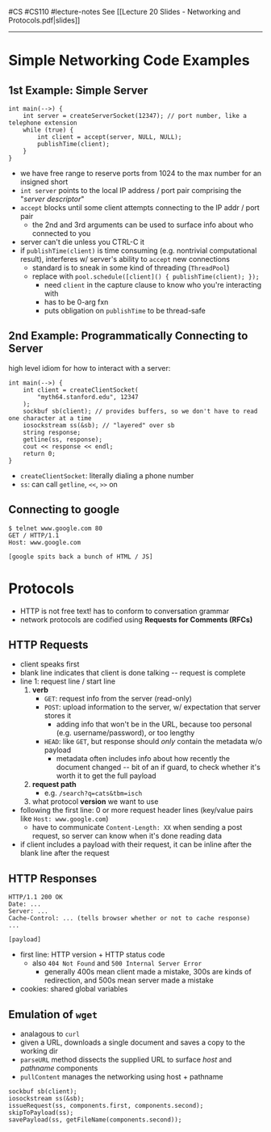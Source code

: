 #CS #CS110 #lecture-notes 
See [[Lecture 20 Slides - Networking and Protocols.pdf|slides]]
___
# Simple Networking Code Examples
## 1st Example: Simple Server
```
int main(-->) {
	int server = createServerSocket(12347); // port number, like a telephone extension
	while (true) {
		int client = accept(server, NULL, NULL);
		publishTime(client);
	}
}
```
- we have free range to reserve ports from 1024 to the max number for an insigned short
- `int server` points to the local IP address / port pair comprising the "*server descriptor*"
- `accept` blocks until some client attempts connecting to the IP addr / port pair
	- the 2nd and 3rd arguments can be used to surface info about who connected to you
- server can't die unless you CTRL-C it
- if `publishTime(client)` is time consuming (e.g. nontrivial computational result), interferes w/ server's ability to `accept` new connections
	- standard is to sneak in some kind of threading (`ThreadPool`)
	- replace with `pool.schedule([client]() { publishTime(client); });`
		- need `client` in the capture clause to know who you're interacting with
		- has to be 0-arg fxn
		- puts obligation on `publishTime` to be thread-safe

## 2nd Example: Programmatically Connecting to Server
high level idiom for how to interact with a server:
```
int main(-->) {
	int client = createClientSocket(
		"myth64.stanford.edu", 12347
	);
	sockbuf sb(client); // provides buffers, so we don't have to read one character at a time
	iosockstream ss(&sb); // "layered" over sb
	string response;
	getline(ss, response);
	cout << response << endl;
	return 0;
}
```
- `createClientSocket`: literally dialing a phone number
- `ss`: can call `getline`, `<<`, `>>` on

## Connecting to google
```
$ telnet www.google.com 80
GET / HTTP/1.1
Host: www.google.com

[google spits back a bunch of HTML / JS]
```

# Protocols
- HTTP is not free text! has to conform to conversation grammar
- network protocols are codified using **Requests for Comments (RFCs)**

## HTTP Requests
- client speaks first
- blank line indicates that client is done talking -- request is complete
- line 1: request line / start line
	1. **verb**
		- `GET`: request info from the server (read-only)
		- `POST`: upload information to the server, w/ expectation that server stores it
			- adding info that won't be in the URL, because too personal (e.g. username/password), or too lengthy
		- `HEAD`: like `GET`, but response should *only* contain the metadata w/o payload
			- metadata often includes info about how recently the document changed -- bit of an if guard, to check whether it's worth it to get the full payload
	2. **request path**
		- e.g. `/search?q=cats&tbm=isch`
	3. what protocol **version** we want to use
- following the first line: 0 or more request header lines (key/value pairs like `Host: www.google.com`)
	- have to communicate `Content-Length: XX` when sending a post request, so server can know when it's done reading data
- if client includes a payload with their request, it can be inline after the blank line after the request

## HTTP Responses
```
HTTP/1.1 200 OK
Date: ...
Server: ...
Cache-Control: ... (tells browser whether or not to cache response)
...

[payload]
```
- first line: HTTP version + HTTP status code
	- also `404 Not Found` and `500 Internal Server Error`
		- generally 400s mean client made a mistake, 300s are kinds of redirection, and 500s mean server made a mistake
- cookies: shared global variables

## Emulation of `wget`
- analagous to `curl`
- given a URL, downloads a single document and saves a copy to the working dir
- `parseURL` method dissects the supplied URL to surface *host* and *pathname* components
- `pullContent` manages the networking using host + pathname

```
sockbuf sb(client);
iosockstream ss(&sb);
issueRequest(ss, components.first, components.second);
skipToPayload(ss);
savePayload(ss, getFileName(components.second));
```